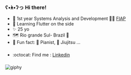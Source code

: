 ### ʕ•́ᴥ•̀ʔっ Hi there! 

- 🚀 1st year Systems Analysis and Development 👩‍💻 [FIAP](https://www.fiap.com.br)
- 🌱 Learning Flutter on the side                            
- ✨ 25 yo 
- 🗺️ Rio grande Sul- Brazil 🧉
- 🍄 Fun fact: 🎹 Pianist, 🥋 Jiujitsu ...
### 
- :octocat: Find me : [Linkedin](https://www.linkedin.com/in/gabgt/)
### 
###
![giphy](https://github.com/GabrielleGT/GabrielleGT/assets/95370005/7f4be9ea-c7ee-4a9b-92ac-f38d2d607421)

